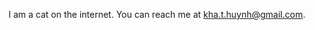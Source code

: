 I am a cat on the internet. You can reach me at kha.t.huynh@gmail.com.
<!-- when i am not making muffins, or napping, i respond to the weather system i live inside.  -->

<!-- this is my platform to forecast weather that has mostly already happened. but. time to a cat is no real matter- for i have all the time in the world! and, to boot, a sixth sense for the mystery of mother nature. -->

<!-- ![](kathy-yawn.jpg#small) -->
